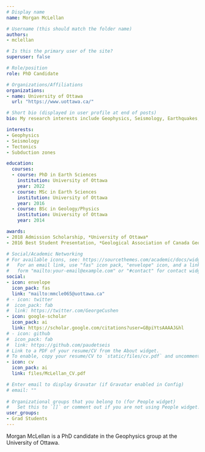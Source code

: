 ```yaml
---
# Display name
name: Morgan McLellan

# Username (this should match the folder name)
authors:
- mclellan

# Is this the primary user of the site?
superuser: false

# Role/position
role: PhD Candidate

# Organizations/Affiliations
organizations:
- name: University of Ottawa
  url: "https://www.uottawa.ca/"

# Short bio (displayed in user profile at end of posts)
bio: My research interests include Geophysics, Seismology, Earthquakes, Tectonics.

interests:
- Geophysics
- Seismology
- Tectonics
- Subduction zones

education:
  courses:
  - course: PhD in Earth Sciences
    institution: University of Ottawa
    year: 2022
  - course: MSc in Earth Sciences
    institution: University of Ottawa
    year: 2016
  - course: BSc in Geology/Physics
    institution: University of Ottawa
    year: 2014

awards:
- 2018 Admission Scholarship, *University of Ottawa*
- 2016 Best Student Presentation, *Geological Association of Canada Geophysics Division*

# Social/Academic Networking
# For available icons, see: https://sourcethemes.com/academic/docs/widgets/#icons
#   For an email link, use "fas" icon pack, "envelope" icon, and a link in the
#   form "mailto:your-email@example.com" or "#contact" for contact widget.
social:
- icon: envelope
  icon_pack: fas
  link: "mailto:mmcle065@uottawa.ca"
# - icon: twitter
#  icon_pack: fab
#  link: https://twitter.com/GeorgeCushen
- icon: google-scholar
  icon_pack: ai
  link: https://scholar.google.com/citations?user=GBpiYtsAAAAJ&hl
# - icon: github
#  icon_pack: fab
#  link: https://github.com/paudetseis
# Link to a PDF of your resume/CV from the About widget.
# To enable, copy your resume/CV to `static/files/cv.pdf` and uncomment the lines below.  
- icon: cv
  icon_pack: ai
  link: files/McLellan_CV.pdf

# Enter email to display Gravatar (if Gravatar enabled in Config)
# email: ""
  
# Organizational groups that you belong to (for People widget)
#   Set this to `[]` or comment out if you are not using People widget.  
user_groups:
- Grad Students
---
```


Morgan McLellan is a PhD candidate in the Geophysics group at the University of Ottawa.

